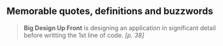 ## Memorable quotes, definitions and buzzwords

> **Big Design Up Front** is designing an application in significant detail before writting the 1st line of code. _[p. 38]_
